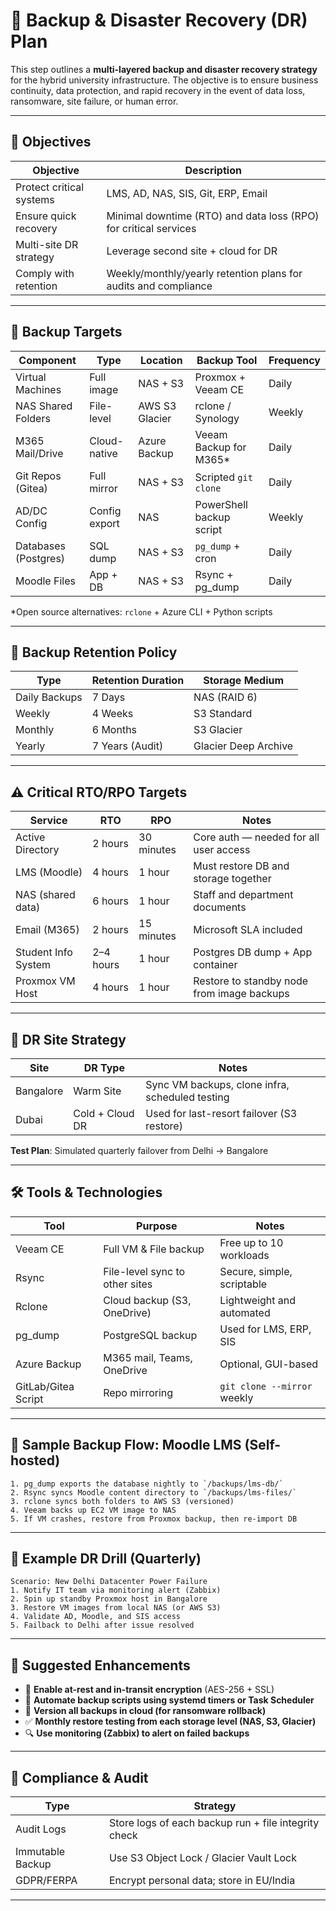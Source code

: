 # 🔁 **Backup & Disaster Recovery (DR) Plan**

This step outlines a **multi-layered backup and disaster recovery strategy** for the hybrid university infrastructure. The objective is to ensure business continuity, data protection, and rapid recovery in the event of data loss, ransomware, site failure, or human error.

---

## 🎯 Objectives

| Objective                | Description                                                      |
| ------------------------ | ---------------------------------------------------------------- |
| Protect critical systems | LMS, AD, NAS, SIS, Git, ERP, Email                               |
| Ensure quick recovery    | Minimal downtime (RTO) and data loss (RPO) for critical services |
| Multi-site DR strategy   | Leverage second site + cloud for DR                              |
| Comply with retention    | Weekly/monthly/yearly retention plans for audits and compliance  |

---

## 🧱 Backup Targets

| Component            | Type          | Location       | Backup Tool              | Frequency |
| -------------------- | ------------- | -------------- | ------------------------ | --------- |
| Virtual Machines     | Full image    | NAS + S3       | Proxmox + Veeam CE       | Daily     |
| NAS Shared Folders   | File-level    | AWS S3 Glacier | rclone / Synology        | Weekly    |
| M365 Mail/Drive      | Cloud-native  | Azure Backup   | Veeam Backup for M365\*  | Daily     |
| Git Repos (Gitea)    | Full mirror   | NAS + S3       | Scripted `git clone`     | Daily     |
| AD/DC Config         | Config export | NAS            | PowerShell backup script | Weekly    |
| Databases (Postgres) | SQL dump      | NAS + S3       | `pg_dump` + cron         | Daily     |
| Moodle Files         | App + DB      | NAS + S3       | Rsync + pg\_dump         | Daily     |

\*Open source alternatives: `rclone` + Azure CLI + Python scripts

---

## 🔐 Backup Retention Policy

| Type          | Retention Duration | Storage Medium       |
| ------------- | ------------------ | -------------------- |
| Daily Backups | 7 Days             | NAS (RAID 6)         |
| Weekly        | 4 Weeks            | S3 Standard          |
| Monthly       | 6 Months           | S3 Glacier           |
| Yearly        | 7 Years (Audit)    | Glacier Deep Archive |

---

## ⚠️ Critical RTO/RPO Targets

| Service             | RTO       | RPO        | Notes                                      |
| ------------------- | --------- | ---------- | ------------------------------------------ |
| Active Directory    | 2 hours   | 30 minutes | Core auth — needed for all user access     |
| LMS (Moodle)        | 4 hours   | 1 hour     | Must restore DB and storage together       |
| NAS (shared data)   | 6 hours   | 1 hour     | Staff and department documents             |
| Email (M365)        | 2 hours   | 15 minutes | Microsoft SLA included                     |
| Student Info System | 2–4 hours | 1 hour     | Postgres DB dump + App container           |
| Proxmox VM Host     | 4 hours   | 1 hour     | Restore to standby node from image backups |

---

## 🔁 DR Site Strategy

| Site      | DR Type         | Notes                                           |
| --------- | --------------- | ----------------------------------------------- |
| Bangalore | Warm Site       | Sync VM backups, clone infra, scheduled testing |
| Dubai     | Cold + Cloud DR | Used for last-resort failover (S3 restore)      |

**Test Plan**: Simulated quarterly failover from Delhi → Bangalore

---

## 🛠️ Tools & Technologies

| Tool                | Purpose                        | Notes                       |
| ------------------- | ------------------------------ | --------------------------- |
| Veeam CE            | Full VM & File backup          | Free up to 10 workloads     |
| Rsync               | File-level sync to other sites | Secure, simple, scriptable  |
| Rclone              | Cloud backup (S3, OneDrive)    | Lightweight and automated   |
| pg\_dump            | PostgreSQL backup              | Used for LMS, ERP, SIS      |
| Azure Backup        | M365 mail, Teams, OneDrive     | Optional, GUI-based         |
| GitLab/Gitea Script | Repo mirroring                 | `git clone --mirror` weekly |

---

## 🔄 Sample Backup Flow: Moodle LMS (Self-hosted)

```text
1. pg_dump exports the database nightly to `/backups/lms-db/`
2. Rsync syncs Moodle content directory to `/backups/lms-files/`
3. rclone syncs both folders to AWS S3 (versioned)
4. Veeam backs up EC2 VM image to NAS
5. If VM crashes, restore from Proxmox backup, then re-import DB
```

---

## 🧪 Example DR Drill (Quarterly)

```text
Scenario: New Delhi Datacenter Power Failure
1. Notify IT team via monitoring alert (Zabbix)
2. Spin up standby Proxmox host in Bangalore
3. Restore VM images from local NAS (or AWS S3)
4. Validate AD, Moodle, and SIS access
5. Failback to Delhi after issue resolved
```

---

## 🧰 Suggested Enhancements

* 🔐 **Enable at-rest and in-transit encryption** (AES-256 + SSL)
* 🔁 **Automate backup scripts using systemd timers or Task Scheduler**
* 🔁 **Version all backups in cloud (for ransomware rollback)**
* ✅ **Monthly restore testing from each storage level (NAS, S3, Glacier)**
* 🔍 **Use monitoring (Zabbix) to alert on failed backups**

---

## 🔐 Compliance & Audit

| Type             | Strategy                                             |
| ---------------- | ---------------------------------------------------- |
| Audit Logs       | Store logs of each backup run + file integrity check |
| Immutable Backup | Use S3 Object Lock / Glacier Vault Lock              |
| GDPR/FERPA       | Encrypt personal data; store in EU/India             |

---
